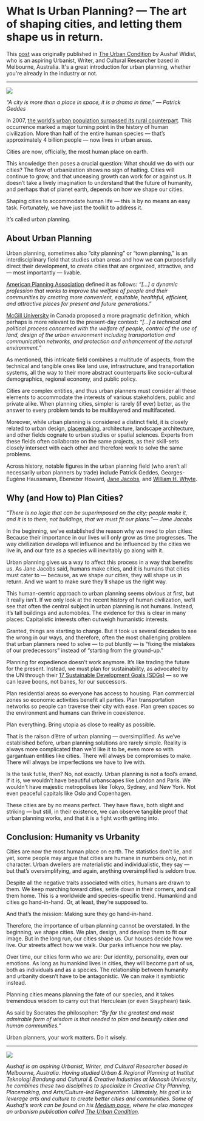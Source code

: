 # What Is Urban Planning? — The art of shaping cities, and letting them shape us in return.

This [post](https://medium.com/the-urban-condition/what-is-urban-planning-97b1b9f40efa) was originally published in [The Urban Condition](https://medium.com/the-urban-condition) by Aushaf Widist, who is an aspiring Urbanist, Writer, and Cultural Researcher based in Melbourne, Australia. It's a great introduction for urban planning, whether you're already in the industry or not.

---

![](0_0gUH_NjadhawGqgr.jpeg)

_“A city is more than a place in space, it is a drama in time.” ― Patrick Geddes_

In 2007, [the world’s urban population surpassed its rural counterpart](https://ourworldindata.org/urbanization). This occurrence marked a major turning point in the history of human civilization. More than half of the entire human species — that’s approximately 4 billion people — now lives in urban areas.

Cities are now, officially, the most human place on earth.

This knowledge then poses a crucial question: What should we do with our cities? The flow of urbanization shows no sign of halting. Cities will continue to grow, and that unceasing growth can work for or against us. It doesn’t take a lively imagination to understand that the future of humanity, and perhaps that of planet earth, depends on how we shape our cities.

Shaping cities to accommodate human life — this is by no means an easy task. Fortunately, we have just the toolkit to address it.

It’s called urban planning.

## About Urban Planning

Urban planning, sometimes also “city planning” or “town planning,” is an interdisciplinary field that studies urban areas and how we can purposefully direct their development, to create cities that are organized, attractive, and — most importantly — livable.

[American Planning Association](https://web.archive.org/web/20150310195220/https://www.planning.org/aboutplanning/whatisplanning.htm) defined it as follows:
_“[…] a dynamic profession that works to improve the welfare of people and their communities by creating more convenient, equitable, healthful, efficient, and attractive places for present and future generations.”_

[McGill University](https://www.mcgill.ca/urbanplanning/planning) in Canada proposed a more pragmatic definition, which perhaps is more relevant to the present-day context:
_“[…] a technical and political process concerned with the welfare of people, control of the use of land, design of the urban environment including transportation and communication networks, and protection and enhancement of the natural environment.”_

As mentioned, this intricate field combines a multitude of aspects, from the technical and tangible ones like land use, infrastructure, and transportation systems, all the way to their more abstract counterparts like socio-cultural demographics, regional economy, and public policy.

Cities are complex entities, and thus urban planners must consider all these elements to accommodate the interests of various stakeholders, public and private alike. When planning cities, simpler is rarely (if ever) better, as the answer to every problem tends to be multilayered and multifaceted.

Moreover, while urban planning is considered a distinct field, it is closely related to urban design, [placemaking](https://medium.com/age-of-awareness/11-principles-of-placemaking-how-to-design-people-centered-places-b84e7e705a1f), architecture, landscape architecture, and other fields cognate to urban studies or spatial sciences. Experts from these fields often collaborate on the same projects, as their skill-sets closely intersect with each other and therefore work to solve the same problems.

Across history, notable figures in the urban planning field (who aren’t all necessarily urban planners by trade) include Patrick Geddes, Georges-Eugène Haussmann, Ebenezer Howard, [Jane Jacobs](https://medium.com/history-of-yesterday/jane-jacobs-on-people-centered-urban-planning-ce60346e44a3), and [William H. Whyte](https://medium.com/history-of-yesterday/william-h-whyte-on-human-behavior-in-urban-settings-6247f65e6d49).

## Why (and How to) Plan Cities?

_“There is no logic that can be superimposed on the city; people make it, and it is to them, not buildings, that we must fit our plans.”— Jane Jacobs_

In the beginning, we’ve established the reason why we need to plan cities: Because their importance in our lives will only grow as time progresses. The way civilization develops will influence and be influenced by the cities we live in, and our fate as a species will inevitably go along with it.

Urban planning gives us a way to affect this process in a way that benefits us. As Jane Jacobs said, humans make cities, and it is humans that cities must cater to — because, as we shape our cities, they will shape us in return. And we want to make sure they’ll shape us the right way.

This human-centric approach to urban planning seems obvious at first, but it really isn’t. If we only look at the recent history of human civilization, we’ll see that often the central subject in urban planning is not humans. Instead, it’s tall buildings and automobiles. The evidence for this is clear in many places: Capitalistic interests often outweigh humanistic interests.

Granted, things are starting to change. But it took us several decades to see the wrong in our ways, and therefore, often the most challenging problem that urban planners need to solve — to put bluntly — is “fixing the mistakes of our predecessors” instead of “starting from the ground-up.”

Planning for expedience doesn’t work anymore. It’s like trading the future for the present. Instead, we must plan for sustainability, as advocated by the UN through their [17 Sustainable Development Goals (SDGs)](https://sdgs.un.org/goals) — so we can leave boons, not banes, for our successors.

Plan residential areas so everyone has access to housing. Plan commercial zones so economic activities benefit all parties. Plan transportation networks so people can traverse their city with ease. Plan green spaces so the environment and humans can thrive in coexistence.

Plan everything. Bring utopia as close to reality as possible.

That is the raison d’être of urban planning — oversimplified. As we’ve established before, urban planning solutions are rarely simple. Reality is always more complicated than we’d like it to be, even more so with gargantuan entities like cities. There will always be compromises to make. There will always be imperfections we have to live with.

Is the task futile, then? No, not exactly. Urban planning is not a fool’s errand. If it is, we wouldn’t have beautiful urbanscapes like London and Paris. We wouldn’t have majestic metropolises like Tokyo, Sydney, and New York. Not even peaceful capitals like Oslo and Copenhagen.

These cities are by no means perfect. They have flaws, both slight and striking — but still, in their existence, we can observe tangible proof that urban planning works, and that it is a fight worth getting into.

## Conclusion: Humanity vs Urbanity

Cities are now the most human place on earth. The statistics don’t lie, and yet, some people may argue that cities are humane in numbers only, not in character. Urban dwellers are materialistic and individualistic, they say — but that’s oversimplifying, and again, anything oversimplified is seldom true.

Despite all the negative traits associated with cities, humans are drawn to them. We keep marching toward cities, settle down in their corners, and call them home. This is a worldwide and species-specific trend. Humankind and cities go hand-in-hand. Or, at least, they’re supposed to.

And that’s the mission: Making sure they go hand-in-hand.

Therefore, the importance of urban planning cannot be overstated. In the beginning, we shape cities. We plan, design, and develop them to fit our image. But in the long run, our cities shape us. Our houses decide how we live. Our streets affect how we walk. Our parks influence how we play.

Over time, our cities form who we are: Our identity, personality, even our emotions. As long as humankind lives in cities, they will become part of us, both as individuals and as a species. The relationship between humanity and urbanity doesn’t have to be antagonistic. We can make it symbiotic instead.

Planning cities means planning the fate of our species, and it takes tremendous wisdom to carry out that Herculean (or even Sisyphean) task.

As said by Socrates the philosopher:
_“By far the greatest and most admirable form of wisdom is that needed to plan and beautify cities and human communities.”_

Urban planners, your work matters. Do it wisely.

---

![](Aushaf.jpeg)

_Aushaf is an aspiring Urbanist, Writer, and Cultural Researcher based in Melbourne, Australia. Having studied Urban & Regional Planning at Institut Teknologi Bandung and Cultural & Creative Industries at Monash University, he combines these two disciplines to specialize in Creative City Planning, Placemaking, and Arts/Culture-led Regeneration. Ultimately, his goal is to leverage arts and culture to create better cities and communities. Some of Aushaf’s work can be found on his [Medium page](https://aushaf.medium.com/), where he also manages an urbanism publication called [The Urban Condition](http://medium.com/the-urban-condition)._
